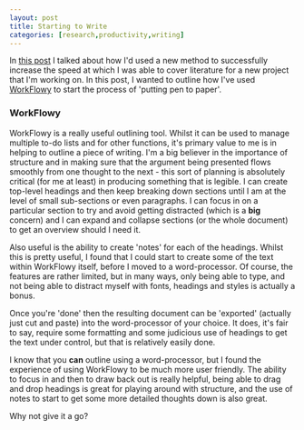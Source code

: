 ```yaml
---
layout: post
title: Starting to Write
categories: [research,productivity,writing]
---
```


In [this post](https://willt486.github.io/research/productivity/writing/2019/02/22/productive-reading/) I talked about how I'd used a new method to successfully increase the speed at which I was able to cover literature for a new project that I'm working on. In this post, I wanted to outline how I've used [WorkFlowy](http://workflowy.com/) to start the process of 'putting pen to paper'.

### WorkFlowy
WorkFlowy is a really useful outlining tool. Whilst it can be used to manage multiple to-do lists and for other functions, it's primary value to me is in helping to outline a piece of writing. I'm a big believer in the importance of structure and in making sure that the argument being presented flows smoothly from one thought to the next - this sort of planning is absolutely critical (for me at least) in producing something that is legible. I can create top-level headings and then keep breaking down sections until I am at the level of small sub-sections or even paragraphs. I can focus in on a particular section to try and avoid getting distracted (which is a **big** concern) and I can expand and collapse sections (or the whole document) to get an overview should I need it.

Also useful is the ability to create 'notes' for each of the headings. Whilst this is pretty useful, I found that I could start to create some of the text within WorkFlowy itself, before I moved to a word-processor. Of course, the features are rather limited, but in many ways, only being able to type, and not being able to distract myself with fonts, headings and styles is actually a bonus. 

Once you're 'done' then the resulting document can be 'exported' (actually just cut and paste) into the word-processor of your choice. It does, it's fair to say, require some formatting and some judicious use of headings to get the text under control, but that is relatively easily done.

I know that you **can** outline using a word-processor, but I found the experience of using WorkFlowy to be much more user friendly. The ability to focus in and then to draw back out is really helpful, being able to drag and drop headings is great for playing around with structure, and the use of notes to start to get some more detailed thoughts down is also great.

Why not give it a go?
